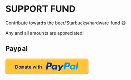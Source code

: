 # SUPPORT FUND

Contribute towards the beer/Starbucks/hardware fund :smile:

Any and all amounts are appreciated!

## Paypal

[![Paypal](metadata/images/paypal.png)](https://www.paypal.me/dorgan1983)

